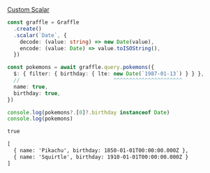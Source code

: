 <div class="ExampleSnippet">
<a href="../../examples/custom-scalar/custom-scalar">Custom Scalar</a>

<!-- dprint-ignore-start -->
```ts twoslash
const graffle = Graffle
  .create()
  .scalar(`Date`, {
    decode: (value: string) => new Date(value),
    encode: (value: Date) => value.toISOString(),
  })

const pokemons = await graffle.query.pokemons({
  $: { filter: { birthday: { lte: new Date(`1987-01-13`) } } },
  //                              ^^^^^^^^^^^^^^^^^^^^^^
  name: true,
  birthday: true,
})

console.log(pokemons?.[0]?.birthday instanceof Date)
console.log(pokemons)
```
<!-- dprint-ignore-end -->

<!-- dprint-ignore-start -->
```txt
true
```
<!-- dprint-ignore-end -->
<!-- dprint-ignore-start -->
```txt
[
  { name: 'Pikachu', birthday: 1850-01-01T00:00:00.000Z },
  { name: 'Squirtle', birthday: 1910-01-01T00:00:00.000Z }
]
```
<!-- dprint-ignore-end -->

</div>
